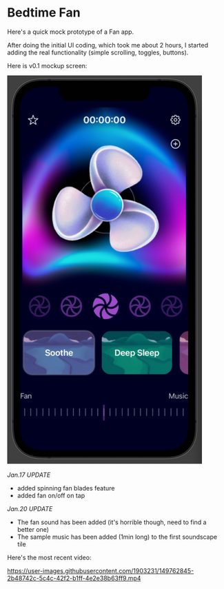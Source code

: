 # Bedtime Fan

Here's a quick mock prototype of a Fan app.

After doing the initial UI coding, which took me about 2 hours, I started adding the real functionality (simple scrolling, toggles, buttons).

Here is v0.1 mockup screen:

![](https://github.com/SimpleBeat/bedtimeFanSample/blob/main/media/appScreen.png)

*Jan.17 UPDATE*
- added spinning fan blades feature
- added fan on/off on tap

*Jan.20 UPDATE*
- The fan sound has been added (it's horrible though, need to find a better one)
- The sample music has been added (1min long) to the first soundscape tile

Here's the most recent video:

https://user-images.githubusercontent.com/1903231/149762845-2b48742c-5c4c-42f2-b1ff-4e2e38b63ff9.mp4

